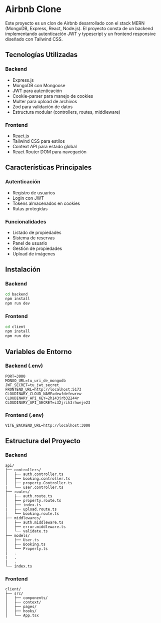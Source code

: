 # Airbnb Clone

Este proyecto es un clon de Airbnb desarrollado con el stack MERN (MongoDB, Express, React, Node.js). El proyecto consta de un backend implementando autenticación JWT y typescript y un frontend responsive diseñado con Tailwind CSS.

## Tecnologías Utilizadas

### Backend

- Express.js
- MongoDB con Mongoose
- JWT para autenticación
- Cookie-parser para manejo de cookies
- Multer para upload de archivos
- Zod para validación de datos
- Estructura modular (controllers, routes, middleware)

### Frontend

- React.js
- Tailwind CSS para estilos
- Context API para estado global
- React Router DOM para navegación

## Características Principales

### Autenticación

- Registro de usuarios
- Login con JWT
- Tokens almacenados en cookies
- Rutas protegidas

### Funcionalidades

- Listado de propiedades
- Sistema de reservas
- Panel de usuario
- Gestión de propiedades
- Upload de imágenes

## Instalación

### Backend

```bash
cd backend
npm install
npm run dev
```

### Frontend

```bash
cd client
npm install
npm run dev
```

## Variables de Entorno

### Backend (.env)

```env
PORT=3000
MONGO_URL=tu_uri_de_mongodb
JWT_SECRET=tu_jwt_secret
FRONTEND_URL=http://localhost:5173
CLOUDINARY_CLOUD_NAME=dewfdefewrew
CLOUDINARY_API_KEY=2h143jrb32244r
CLOUDINARY_API_SECRET=i32jrih3rhweje23
```

### Frontend (.env)

```env
VITE_BACKEND_URL=http://localhost:3000
```

## Estructura del Proyecto

### Backend

```
api/
├── controllers/
│   ├── auth.controller.ts
│   ├── booking.controller.ts
│   ├── property.Controller.ts
|   └── user.controller.ts
├── routes/
│   ├── auth.route.ts
│   ├── property.route.ts
│   ├── index.ts
|   ├── upload.route.ts
│   └── booking.route.ts
├── middlewares/
│   ├── auth.middleware.ts
│   ├── error.middleware.ts
│   └── validate.ts
├── models/
│   ├── User.ts
│   ├── Booking.ts
│   └── Property.ts
|   .
|   .
|   .
└── index.ts
```

### Frontend

```
client/
├── src/
│   ├── components/
│   ├── context/
│   ├── pages/
│   ├── hooks/
│   └── App.tsx
```
